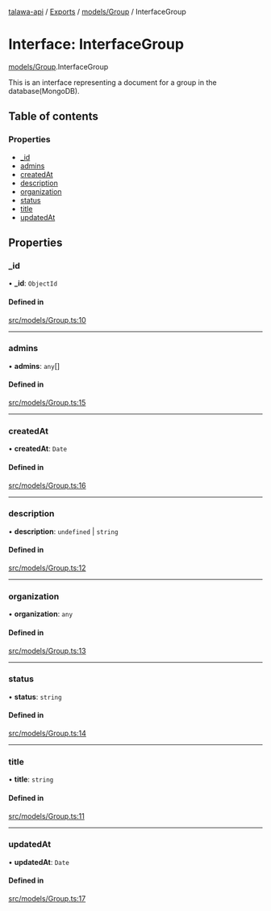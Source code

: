 [talawa-api](../README.md) / [Exports](../modules.md) / [models/Group](../modules/models_Group.md) / InterfaceGroup

# Interface: InterfaceGroup

[models/Group](../modules/models_Group.md).InterfaceGroup

This is an interface representing a document for a group in the database(MongoDB).

## Table of contents

### Properties

- [\_id](models_Group.InterfaceGroup.md#_id)
- [admins](models_Group.InterfaceGroup.md#admins)
- [createdAt](models_Group.InterfaceGroup.md#createdat)
- [description](models_Group.InterfaceGroup.md#description)
- [organization](models_Group.InterfaceGroup.md#organization)
- [status](models_Group.InterfaceGroup.md#status)
- [title](models_Group.InterfaceGroup.md#title)
- [updatedAt](models_Group.InterfaceGroup.md#updatedat)

## Properties

### \_id

• **\_id**: `ObjectId`

#### Defined in

[src/models/Group.ts:10](https://github.com/adi790uu/talawa-api/blob/b1ec05b/src/models/Group.ts#L10)

___

### admins

• **admins**: `any`[]

#### Defined in

[src/models/Group.ts:15](https://github.com/adi790uu/talawa-api/blob/b1ec05b/src/models/Group.ts#L15)

___

### createdAt

• **createdAt**: `Date`

#### Defined in

[src/models/Group.ts:16](https://github.com/adi790uu/talawa-api/blob/b1ec05b/src/models/Group.ts#L16)

___

### description

• **description**: `undefined` \| `string`

#### Defined in

[src/models/Group.ts:12](https://github.com/adi790uu/talawa-api/blob/b1ec05b/src/models/Group.ts#L12)

___

### organization

• **organization**: `any`

#### Defined in

[src/models/Group.ts:13](https://github.com/adi790uu/talawa-api/blob/b1ec05b/src/models/Group.ts#L13)

___

### status

• **status**: `string`

#### Defined in

[src/models/Group.ts:14](https://github.com/adi790uu/talawa-api/blob/b1ec05b/src/models/Group.ts#L14)

___

### title

• **title**: `string`

#### Defined in

[src/models/Group.ts:11](https://github.com/adi790uu/talawa-api/blob/b1ec05b/src/models/Group.ts#L11)

___

### updatedAt

• **updatedAt**: `Date`

#### Defined in

[src/models/Group.ts:17](https://github.com/adi790uu/talawa-api/blob/b1ec05b/src/models/Group.ts#L17)
